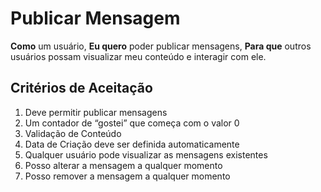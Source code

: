 # Publicar Mensagem

**Como** um usuário,
**Eu quero** poder publicar mensagens,
**Para que** outros usuários possam visualizar meu conteúdo e interagir com ele.

## Critérios de Aceitação

1. Deve permitir publicar mensagens
2. Um contador de “gostei” que começa com o valor 0
3. Validação de Conteúdo
4. Data de Criação deve ser definida automaticamente
5. Qualquer usuário pode visualizar as mensagens existentes
6. Posso alterar a mensagem a qualquer momento
7. Posso remover a mensagem a qualquer momento
